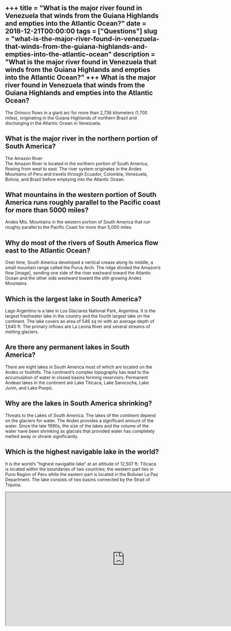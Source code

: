 +++
title = "What is the major river found in Venezuela that winds from the Guiana Highlands and empties into the Atlantic Ocean?"
date = 2018-12-21T00:00:00
tags = ["Questions"]
slug = "what-is-the-major-river-found-in-venezuela-that-winds-from-the-guiana-highlands-and-empties-into-the-atlantic-ocean"
description = "What is the major river found in Venezuela that winds from the Guiana Highlands and empties into the Atlantic Ocean?"
+++
What is the major river found in Venezuela that winds from the Guiana Highlands and empties into the Atlantic Ocean?
--------------------------------------------------------------------------------------------------------------------

The Orinoco flows in a giant arc for more than 2,736 kilometers (1,700 miles), originating in the Guiana Highlands of northern Brazil and discharging in the Atlantic Ocean in Venezuela.

What is the major river in the northern portion of South America?
-----------------------------------------------------------------

The Amazon River  
The Amazon River is located in the northern portion of South America, flowing from west to east. The river system originates in the Andes Mountains of Peru and travels through Ecuador, Colombia, Venezuela, Bolivia, and Brazil before emptying into the Atlantic Ocean.

What mountains in the western portion of South America runs roughly parallel to the Pacific coast for more than 5000 miles?
---------------------------------------------------------------------------------------------------------------------------

Andes Mts. Mountains in the western portion of South America that run roughly parallel to the Pacific Coast for more than 5,000 miles.

Why do most of the rivers of South America flow east to the Atlantic Ocean?
---------------------------------------------------------------------------

Over time, South America developed a vertical crease along its middle, a small mountain range called the Purus Arch. The ridge divided the Amazon’s flow \[image\], sending one side of the river eastward toward the Atlantic Ocean and the other side westward toward the still-growing Andes Mountains.

Which is the largest lake in South America?
-------------------------------------------

Lago Argentino is a lake in Los Glaciares National Park, Argentina. It is the largest freshwater lake in the country and the fourth largest lake on the continent. The lake covers an area of 546 sq mi with an average depth of 1,640 ft. The primary inflows are La Leona River and several streams of melting glaciers.

Are there any permanent lakes in South America?
-----------------------------------------------

There are eight lakes in South America most of which are located on the Andes or foothills. The continent’s complex topography has lead to the accumulation of water in closed basins forming reservoirs. Permanent Andean lakes in the continent are Lake Titicaca, Lake Sarococha, Lake Junín, and Lake Poopó.

Why are the lakes in South America shrinking?
---------------------------------------------

Threats to the Lakes of South America. The lakes of the continent depend on the glaciers for water. The Andes provides a significant amount of the water. Since the late 1990s, the size of the lakes and the volume of the water have been shrinking as glacials that provided water has completely melted away or shrank significantly.

Which is the highest navigable lake in the world?
-------------------------------------------------

It is the world’s “highest navigable lake” at an altitude of 12,507 ft. Titicaca is located within the boundaries of two countries; the western part lies in Puno Region of Peru while the eastern part is located in the Bolivian La Paz Department. The lake consists of two basins connected by the Strait of Tiquina.

<iframe allow="accelerometer; autoplay; clipboard-write; encrypted-media; gyroscope; picture-in-picture" allowfullscreen="" class="__youtube_prefs__  epyt-is-override  no-lazyload" data-no-lazy="1" data-origheight="433" data-origwidth="770" data-skipgform_ajax_framebjll="" height="433" id="_ytid_44775" loading="lazy" src="https://www.youtube.com/embed/vw7YxVJf6lU?enablejsapi=1&autoplay=0&cc_load_policy=0&cc_lang_pref=&iv_load_policy=1&loop=0&modestbranding=0&rel=1&fs=1&playsinline=0&autohide=2&theme=dark&color=red&controls=1&" title="YouTube player" width="770"></iframe>